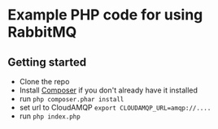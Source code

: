 # Example PHP code for using RabbitMQ

## Getting started

* Clone the repo
* Install [Composer](https://getcomposer.org/download) if you don't already have it installed
* run `php composer.phar install`
* set url to CloudAMQP `export CLOUDAMQP_URL=amqp://....`
* run `php index.php`

